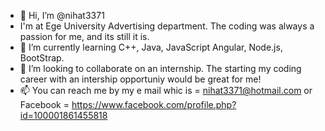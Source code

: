 - 👋 Hi, I’m @nihat3371
- I'm at Ege University Advertising department. The coding was always a passion for me, and its still it is.
- 🌱 I’m currently learning C++, Java, JavaScript Angular, Node.js, BootStrap.
- 💞️ I’m looking to collaborate on an internship. The starting my coding career with an intership opportuniy would be great for me! 
- 📫 You can reach me by my e mail whic is = nihat3371@hotmail.com or Facebook = https://www.facebook.com/profile.php?id=100001861455818
